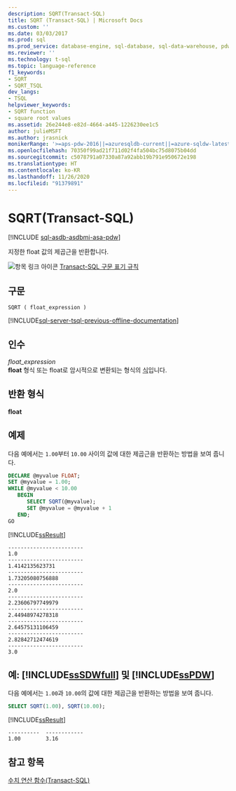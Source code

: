 ```yaml
---
description: SQRT(Transact-SQL)
title: SQRT (Transact-SQL) | Microsoft Docs
ms.custom: ''
ms.date: 03/03/2017
ms.prod: sql
ms.prod_service: database-engine, sql-database, sql-data-warehouse, pdw
ms.reviewer: ''
ms.technology: t-sql
ms.topic: language-reference
f1_keywords:
- SQRT
- SQRT_TSQL
dev_langs:
- TSQL
helpviewer_keywords:
- SQRT function
- square root values
ms.assetid: 26e244e8-e82d-4664-a445-1226230ee1c5
author: julieMSFT
ms.author: jrasnick
monikerRange: '>=aps-pdw-2016||=azuresqldb-current||=azure-sqldw-latest||>=sql-server-2016||=sqlallproducts-allversions||>=sql-server-linux-2017||=azuresqldb-mi-current'
ms.openlocfilehash: 70350f99ad21f711d02f4fa504bc75d8075b04dd
ms.sourcegitcommit: c5078791a07330a87a92abb19b791e950672e198
ms.translationtype: HT
ms.contentlocale: ko-KR
ms.lasthandoff: 11/26/2020
ms.locfileid: "91379891"
---
```

# <a name="sqrt-transact-sql"></a>SQRT(Transact-SQL)
[!INCLUDE [sql-asdb-asdbmi-asa-pdw](../../includes/applies-to-version/sql-asdb-asdbmi-asa-pdw.md)]

  지정한 float 값의 제곱근을 반환합니다.  
  
 ![항목 링크 아이콘](../../database-engine/configure-windows/media/topic-link.gif "항목 링크 아이콘") [Transact-SQL 구문 표기 규칙](../../t-sql/language-elements/transact-sql-syntax-conventions-transact-sql.md)  
  
## <a name="syntax"></a>구문  
  
```syntaxsql  
SQRT ( float_expression )  
```  
  
[!INCLUDE[sql-server-tsql-previous-offline-documentation](../../includes/sql-server-tsql-previous-offline-documentation.md)]

## <a name="arguments"></a>인수
 *float_expression*  
 **float** 형식 또는 float로 암시적으로 변환되는 형식의 [식](../../t-sql/language-elements/expressions-transact-sql.md)입니다.  
  
## <a name="return-types"></a>반환 형식  
 **float**  
  
## <a name="examples"></a>예제  
 다음 예에서는 `1.00`부터 `10.00` 사이의 값에 대한 제곱근을 반환하는 방법을 보여 줍니다.  
  
```sql  
DECLARE @myvalue FLOAT;  
SET @myvalue = 1.00;  
WHILE @myvalue < 10.00  
   BEGIN  
      SELECT SQRT(@myvalue);  
      SET @myvalue = @myvalue + 1  
   END;  
GO  
```  
  
 [!INCLUDE[ssResult](../../includes/ssresult-md.md)]  
  
```  
------------------------   
1.0                        
------------------------   
1.4142135623731            
------------------------   
1.73205080756888           
------------------------   
2.0                        
------------------------   
2.23606797749979           
------------------------   
2.44948974278318           
------------------------   
2.64575131106459           
------------------------   
2.82842712474619           
------------------------   
3.0  
```  
  
## <a name="examples-sssdwfull-and-sspdw"></a>예: [!INCLUDE[ssSDWfull](../../includes/sssdwfull-md.md)] 및 [!INCLUDE[ssPDW](../../includes/sspdw-md.md)]  
 다음 예에서는 `1.00`과 `10.00`의 값에 대한 제곱근을 반환하는 방법을 보여 줍니다.  
  
```sql  
SELECT SQRT(1.00), SQRT(10.00);  
```  
  
 [!INCLUDE[ssResult](../../includes/ssresult-md.md)]  
  
 ```
----------  ------------  
1.00        3.16
```  
  
## <a name="see-also"></a>참고 항목  
 [수치 연산 함수&#40;Transact-SQL&#41;](../../t-sql/functions/mathematical-functions-transact-sql.md)  
  
  

